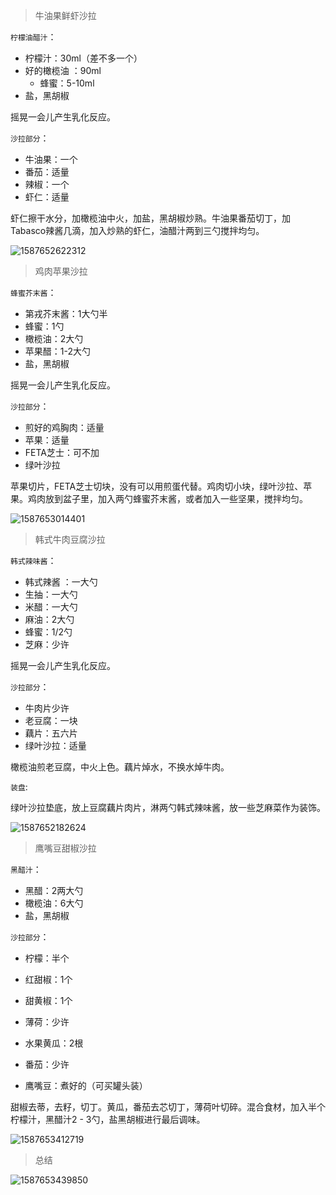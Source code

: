 > 牛油果鲜虾沙拉

`柠檬油醋汁`：

* 柠檬汁：30ml（差不多一个）
* 好的橄榄油 ：90ml
  * 蜂蜜：5-10ml
* 盐，黑胡椒

摇晃一会儿产生乳化反应。

`沙拉部分`：

* 牛油果：一个
* 番茄：适量
* 辣椒：一个
* 虾仁：适量

虾仁擦干水分，加橄榄油中火，加盐，黑胡椒炒熟。牛油果番茄切丁，加Tabasco辣酱几滴，加入炒熟的虾仁，油醋汁两到三勺搅拌均匀。

![1587652622312](assets/1587652622312.png)

> 鸡肉苹果沙拉

`蜂蜜芥末酱`：

* 第戎芥末酱：1大勺半
* 蜂蜜：1勺
* 橄榄油：2大勺
* 苹果醋：1-2大勺
* 盐，黑胡椒

摇晃一会儿产生乳化反应。

`沙拉部分`：

* 煎好的鸡胸肉：适量
* 苹果：适量
* FETA芝士：可不加
* 绿叶沙拉

苹果切片，FETA芝士切块，没有可以用煎蛋代替。鸡肉切小块，绿叶沙拉、苹果。鸡肉放到盆子里，加入两勺蜂蜜芥末酱，或者加入一些坚果，搅拌均匀。

![1587653014401](assets/1587653014401.png)

> 韩式牛肉豆腐沙拉

`韩式辣味酱`：

* 韩式辣酱 ：一大勺
* 生抽：一大勺
* 米醋：一大勺
* 麻油：2大勺
* 蜂蜜：1/2勺
* 芝麻：少许

摇晃一会儿产生乳化反应。

`沙拉部分`：

* 牛肉片少许
* 老豆腐：一块
* 藕片：五六片
* 绿叶沙拉：适量

橄榄油煎老豆腐，中火上色。藕片焯水，不换水焯牛肉。

`装盘`:

绿叶沙拉垫底，放上豆腐藕片肉片，淋两勺韩式辣味酱，放一些芝麻菜作为装饰。

![1587652182624](assets/1587652182624.png)

> 鹰嘴豆甜椒沙拉

`黑醋汁`：

* 黑醋：2两大勺
* 橄榄油：6大勺
* 盐，黑胡椒

`沙拉部分`：

* 柠檬：半个

* 红甜椒：1个
* 甜黄椒：1个
* 薄荷：少许
* 水果黄瓜：2根
* 番茄：少许
* 鹰嘴豆：煮好的（可买罐头装）

甜椒去蒂，去籽，切丁。黄瓜，番茄去芯切丁，薄荷叶切碎。混合食材，加入半个柠檬汁，黑醋汁2 - 3勺，盐黑胡椒进行最后调味。

![1587653412719](assets/1587653412719.png)

> 总结

![1587653439850](assets/1587653439850.png)